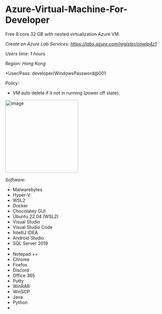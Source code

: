 # Azure-Virtual-Machine-For-Developer
Free 8 core 32 GB with nested virtualization Azure VM.

*Create on Azure Lab Services: https://labs.azure.com/register/oowlp4z1*

*Users time: 1 hours*

*Region: Hong Kong*

*User/Pass: developer/WindowsPassword@001

*Policy:*

- VM auto delete if it not in running (power off state).

<img width="230" alt="image" src="https://user-images.githubusercontent.com/58414694/194564255-e1e90c3a-1439-4a37-8076-d0b104364359.png">

*Software:*

- Malwarebytes
- Hyper-V
- WSL2
- Docker
- Chocolatey GUI
- Ubuntu 22.04 (WSL2)
- Visual Studio
- Visual Studio Code
- IntelliJ IDEA
- Android Studio
- SQL Server 2019
- 
- Notepad ++
- Chrome
- Firefox
- Discord
- Office 365
- Putty
- WinRAR
- WinSCP
- Java
- Python
- 
